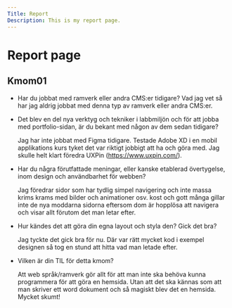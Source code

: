 ```yaml
---
Title: Report
Description: This is my report page.
---
```


Report page
==========================

## Kmom01

* Har du jobbat med ramverk eller andra CMS:er tidigare?
    Vad jag vet så har jag aldrig jobbat med denna typ av ramverk eller andra CMS:er.

* Det blev en del nya verktyg och tekniker i labbmiljön och för att jobba med portfolio-sidan, är du bekant med någon 
av dem sedan tidigare?

    Jag har inte jobbat med Figma tidigare. Testade Adobe XD i en mobil applikations kurs tyket det var riktigt
    jobbigt att ha och göra med. Jag skulle helt klart föredra UXPin (https://www.uxpin.com/).

* Har du några förutfattade meningar, eller kanske etablerad övertygelse, inom design och användbarhet för webben?

    Jag föredrar sidor som har tydlig simpel navigering och inte massa krims krams med bilder och animationer osv. kost 
    och gott många gillar inte de nya moddarna sidorna eftersom dom är hopplösa att navigera och visar allt förutom det 
    man letar efter.

* Hur kändes det att göra din egna layout och styla den? Gick det bra?
    
    Jag tyckte det gick bra för nu. Där var rätt mycket kod i exempel designen så tog en stund att hitta vad man letade 
    efter. 

* Vilken är din TIL för detta kmom?

    Att web språk/ramverk gör allt för att man inte ska behöva kunna programmera för att göra en hemsida. Utan att det 
    ska kännas som att man skriver ett word dokument och så magiskt blev det en hemsida. Mycket skumt!


